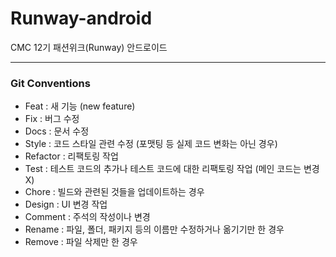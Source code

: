 # Runway-android

CMC 12기 패션위크(Runway) 안드로이드

---

### Git Conventions

* Feat : 새 기능 (new feature)
* Fix : 버그 수정
* Docs : 문서 수정
* Style : 코드 스타일 관련 수정 (포맷팅 등 실제 코드 변화는 아닌 경우)
* Refactor : 리팩토링 작업
* Test : 테스트 코드의 추가나 테스트 코드에 대한 리팩토링 작업 (메인 코드는 변경 X)
* Chore : 빌드와 관련된 것들을 업데이트하는 경우
* Design : UI 변경 작업
* Comment : 주석의 작성이나 변경
* Rename : 파일, 폴더, 패키지 등의 이름만 수정하거나 옮기기만 한 경우
* Remove : 파일 삭제만 한 경우
